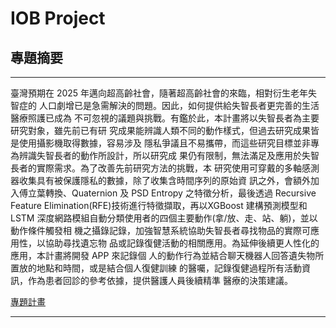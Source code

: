 # IOB Project

## 專題摘要

---

臺灣預期在 2025 年邁向超高齡社會，隨著超高齡社會的來臨，相對衍生老年失智症的
人口劇增已是急需解決的問題。因此，如何提供給失智長者更完善的生活醫療照護已成為
不可忽視的議題與挑戰。有鑑於此，本計畫將以失智長者為主要研究對象，雖先前已有研
究成果能辨識人類不同的動作樣式，但過去研究成果皆是使用攝影機取得數據，容易涉及
隱私爭議且不易攜帶，而這些研究目標並非專為辨識失智長者的動作所設計，所以研究成
果仍有限制，無法滿足及應用於失智長者的實際需求。為了改善先前研究方法的挑戰，本
研究使用可穿戴的多軸感測器收集具有被保護隱私的數據，除了收集含時間序列的原始資
訊之外，會額外加入傅立葉轉換、Quaternion 及 PSD  Entropy 之特徵分析，最後透過
Recursive Feature Elimination(RFE)技術進行特徵擷取，再以XGBoost 建構預測模型和LSTM
深度網路模組自動分類使用者的四個主要動作(拿/放、走、站、躺)，並以動作條件觸發相
機之攝錄記錄，加強智慧系統協助失智長者尋找物品的實際可應用性，以協助尋找遺忘物
品或記錄復健活動的相關應用。為延伸後續更人性化的應用，本計畫將開發 APP 來記錄個
人的動作行為並結合聊天機器人回答遺失物所置放的地點和時間，或是結合個人復健訓練
的醫囑，記錄復健過程所有活動資訊，作為患者回診的參考依據，提供醫護人員後續精準
醫療的決策建議。

[專題計畫](./專題資料/大專生科技部計畫.pdf)

---